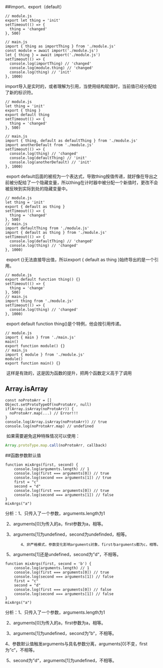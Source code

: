 

##import、export（default）

```
// module.js
export let thing = 'init'
setTimeout(() => {
  thing = 'changed'
}, 500)

// main.js
import { thing as importThing } from './module.js'
const module = await import('./module.js')
let { thing } = await import('./module.js')
setTimeout(() => {
  console.log(importThing) // 'changed'
  console.log(module.thing) // 'changed'
  console.log(thing) // 'init'
}, 1000)
```

​		import导入是实时的，或者理解为引用，当使用结构赋值时，当前值已经分配给了新的标识符。

```
// module.js
let thing = 'init'
export { thing }
export default thing
setTimeout(() => {
  thing = 'changed'
}, 500)

// main.js
import { thing, default as defaultThing } from './module.js'
import anotherDefault from './module.js'
setTimeout(() => {
  console.log(thing) // 'changed'
  console.log(defaultThing) // 'init'
  console.log(anotherDefault) // 'init'
}, 1000)
```

​		export default后面的被视为一个表达式，导致thing按值传递，就好像在导出之前被分配给了一个隐藏变量，所以thing在计时器中被分配一个新值时，更改不会被反映到实际到处的隐藏变量中。

```
// module.js
let thing = 'init'
export { default as thing }
setTimeout(() => {
  thing = 'changed'
}, 500)
// main.js
import defaultThing from './module.js'
import { default as thing } from './module.js'
setTimeout(() => {
  console.log(defaultThing) // 'changed'
  console.log(thing) // 'changed'
}, 1000)
```

​		export {}无法直接导出值，所以export { default as thing }始终导出的是一个引用。

```
// module.js
export default function thing() {}
setTimeout(() => {
  thing = 'change'
}, 500)
// main.js
import thing from './module.js'
setTimeout(() => {
  console.log(thing) // 'changed'
}, 1000)
```

​		export default function thing()是个特例，他会按引用传递。

```
// module.js
import { main } from './main.js'
main()
export function module() {}
// main.js
import { module } from './module.js'
module()
export function main() {}
```

​		这样是有效的，这是因为函数的提升，把两个函数定义高于了调用

## Array.isArray

```
const noProtoArr = []
Object.setProtoTypeOf(noProtoArr, null)
if(Array.isArray(noProtoArr)) {
  noProtoArr.map(...) // Error!!!
}
console.log(Array.isArray(noProtoArr)) // true
console.log(noProtoArr.map) // undefined
```

​		如果需要避免这种特殊情况可以使用：

```javascript
Array.protoType.map.call(noProtoArr, callback)
```

##函数参数默认值

```
function mixArgs(first, second) {
    console.log(arguments.length) // 1
    console.log(first === arguments[0]) // true
    console.log(second === arguments[1]) // true
    first = "c"
    second = "d"
    console.log(first === arguments[0]) // true
    console.log(second === arguments[1]) // false
}
mixArgs("a")
```

分析：1、只传入了一个参数，arguments.length为1

​			2、arguments[0]为传入的a，first参数为a，相等。

​			3、arguments[1]为undefined，second为undefinded，相等。

 		   4、非严格模式，参数变化影响arguments对象，first与arguments都为c，相等。

​			5、arguments[1]还是undefined，second为”d“，不相等。

```
function mixArgs(first, second = 'b') {
    console.log(arguments.length) // 1
    console.log(first === arguments[0]) // true
    console.log(second === arguments[1]) // false
    first = "c"
    second = "d"
    console.log(first === arguments[0]) // false
    console.log(second === arguments[1]) // false
}
mixArgs("a")
```

分析：1、只传入了一个参数，arguments.length为1

​			2、arguments[0]为传入的a，first参数为a，相等。

​			3、arguments[1]为undefined，second为”b“，不相等。

​			4、参数默认值触发arguments与具名参数分离，arguments[0]不变，first为”c“，不相等。

​			5、second为”d“，arguments[1]为undefined，不相等。